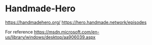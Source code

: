 # Handmade-Hero

https://handmadehero.org/
https://hero.handmade.network/episodes

For reference https://msdn.microsoft.com/en-us/library/windows/desktop/aa906039.aspx
